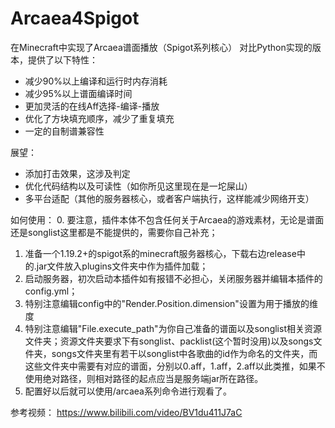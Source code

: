 # Arcaea4Spigot

在Minecraft中实现了Arcaea谱面播放（Spigot系列核心）
对比Python实现的版本，提供了以下特性：
 - 减少90%以上编译和运行时内存消耗
 - 减少95%以上谱面编译时间
 - 更加灵活的在线Aff选择-编译-播放
 - 优化了方块填充顺序，减少了重复填充
 - 一定的自制谱兼容性

展望：
 - 添加打击效果，这涉及判定
 - 优化代码结构以及可读性（如你所见这里现在是一坨屎山）
 - 多平台适配（其他的服务器核心，或者客户端执行，这样能减少网络开支）

如何使用：
0. 要注意，插件本体不包含任何关于Arcaea的游戏素材，无论是谱面还是songlist这里都是不能提供的，需要你自己补充；
1. 准备一个1.19.2+的spigot系的minecraft服务器核心，下载右边release中的.jar文件放入plugins文件夹中作为插件加载；
2. 启动服务器，初次启动本插件如有报错不必担心，关闭服务器并编辑本插件的config.yml；
3. 特别注意编辑config中的"Render.Position.dimension"设置为用于播放的维度
4. 特别注意编辑"File.execute_path"为你自己准备的谱面以及songlist相关资源文件夹；资源文件夹要求下有songlist、packlist(这个暂时没用)以及songs文件夹，songs文件夹里有若干以songlist中各歌曲的id作为命名的文件夹，而这些文件夹中需要有对应的谱面，分别以0.aff，1.aff，2.aff以此类推，如果不使用绝对路径，则相对路径的起点应当是服务端jar所在路径。
5. 配置好以后就可以使用/arcaea系列命令进行观看了。

参考视频：
https://www.bilibili.com/video/BV1du411J7aC